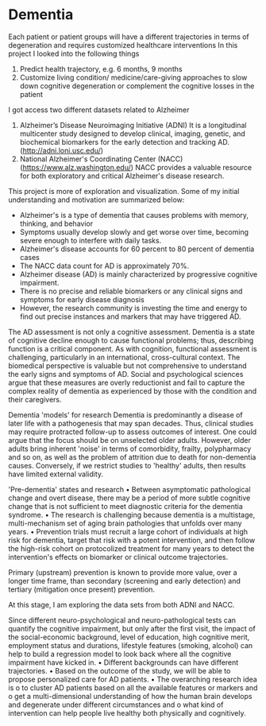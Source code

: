 # Dementia 
Each patient or patient groups will have a different trajectories in terms of degeneration and requires customized healthcare interventions 
In this project I looked into the following things
1. Predict health trajectory, e.g. 6 months, 9 months 
2. Customize living condition/ medicine/care-giving approaches to slow down cognitive degeneration or  complement the cognitive losses in the patient

I got access two different datasets related to Alzheimer
1. Alzheimer’s Disease Neuroimaging Initiative (ADNI) 
   It is a longitudinal multicenter study designed to develop clinical, imaging, genetic, and biochemical biomarkers for the early detection and tracking AD.       (http://adni.loni.usc.edu/)
2. National Alzheimer's Coordinating Center (NACC) (https://www.alz.washington.edu/)
NACC provides a valuable resource for both exploratory and critical Alzheimer's disease research.

This project is more of exploration and visualization.
Some of my initial understanding and motivation are summarized below:
 - Alzheimer's is a type of dementia that causes problems with memory, thinking, and behavior
 - Symptoms usually develop slowly and get worse over time, becoming severe enough to interfere with daily tasks. 
 - Alzheimer's disease accounts for 60 percent to 80 percent of dementia cases
 - The NACC data count for AD is approximately 70%.
 - Alzheimer disease (AD) is mainly characterized by progressive cognitive impairment. 
 - There is no precise and reliable biomarkers or any clinical signs and symptoms for early disease diagnosis
 - However, the research community is investing the time and energy to find out precise instances and markers that may have triggered AD.

The AD assessment is not only a cognitive assessment. Dementia is a state of cognitive decline enough to cause functional problems; thus, describing function is a critical component. As with cognition, functional assessment is challenging, particularly in an international, cross-cultural context.
The biomedical perspective is valuable but not comprehensive to understand the early signs and symptoms of AD.
Social and psychological sciences argue that these measures are overly reductionist and fail to capture the complex reality of dementia as experienced by those with the condition and their caregivers.

Dementia 'models' for research
Dementia is predominantly a disease of later life with a pathogenesis that may span decades. Thus, clinical studies may require protracted follow-up to assess outcomes of interest. One could argue that the focus should be on unselected older adults. However, older adults bring inherent 'noise' in terms of comorbidity, frailty, polypharmacy and so on, as well as the problem of attrition due to death for non-dementia causes. Conversely, if we restrict studies to 'healthy' adults, then results have limited external validity.

'Pre-dementia' states and research
•	Between asymptomatic pathological change and overt disease, there may be a period of more subtle cognitive change that is not sufficient to meet diagnostic criteria for the dementia syndrome.
•	The research is challenging because dementia is a multistage, multi-mechanism set of aging brain pathologies that unfolds over many years. 
•	Prevention trials must recruit a large cohort of individuals at high risk for dementia, target that risk with a potent intervention, and then follow the high-risk cohort on protocolized treatment for many years to detect the intervention's effects on biomarker or clinical outcome trajectories.


Primary (upstream) prevention is known to provide more value, over a longer time frame, than secondary (screening and early detection) and tertiary (mitigation once present) prevention.

At this stage, I am exploring the data sets from both ADNI and NACC. 

Since different neuro-psychological and neuro-pathological tests can quantify the cognitive impairment, but only after the first visit, the impact of the social-economic background, level of education, high cognitive merit, employment status and durations,  lifestyle features (smoking, alcohol) can help to build a regression model to look back where all the cognitive impairment have kicked in. 
•	Different backgrounds can have different trajectories.
•	Based on the outcome of the study, we will be able to propose personalized care for AD patients.
•	The overarching research idea is
o	   to cluster AD patients based on all the available features or markers and 
o	   get a multi-dimensional understanding of how the human brain develops and degenerate under different circumstances and 
o	   what kind of intervention can help people live healthy both physically and cognitively.

